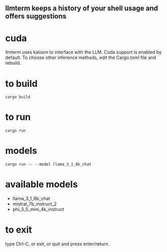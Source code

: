 ## llmterm keeps a history of your shell usage and offers suggestions

# cuda
llmterm uses kalosm to interface with the LLM.  Cuda support is enabled by default.  To choose other inference methods, edit the Cargo.toml file and rebuild.

# to build
```
cargo build
```

# to run
```
cargo run
```

# models
```
cargo run -- --model llama_3_1_8b_chat
```

# available models
- llama_3_1_8b_chat
- mistral_7b_instruct_2
- phi_3_5_mini_4k_instruct

# to exit
type Ctrl-C, or exit, or quit and press enter/return.
